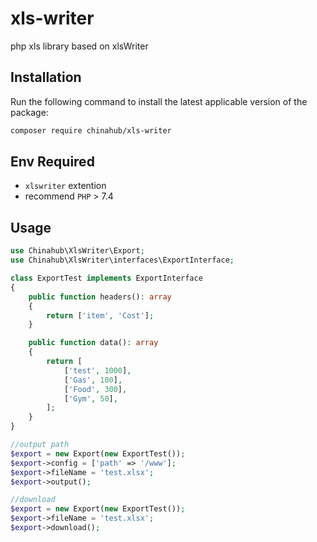 # xls-writer
php xls library based on xlsWriter

## Installation

Run the following command to install the latest applicable version of the package:

```bash
composer require chinahub/xls-writer
```

## Env Required
- `xlswriter` extention
- recommend `PHP` > 7.4

## Usage
```php
use Chinahub\XlsWriter\Export;
use Chinahub\XlsWriter\interfaces\ExportInterface;

class ExportTest implements ExportInterface
{
    public function headers(): array
    {
        return ['item', 'Cost'];
    }

    public function data(): array
    {
        return [
            ['test', 1000],
            ['Gas', 100],
            ['Food', 300],
            ['Gym', 50],
        ];
    }
}

//output path
$export = new Export(new ExportTest());
$export->config = ['path' => '/www'];
$export->fileName = 'test.xlsx';
$export->output();

//download
$export = new Export(new ExportTest());
$export->fileName = 'test.xlsx';
$export->download();
```